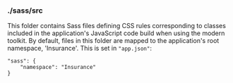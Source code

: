 ### ./sass/src

This folder contains Sass files defining CSS rules corresponding to classes
included in the application's JavaScript code build when using the modern toolkit.
By default, files in this folder are mapped to the application's root namespace, 'Insurance'.
This is set in `"app.json"`:

    "sass": {
        "namespace": "Insurance"
    }